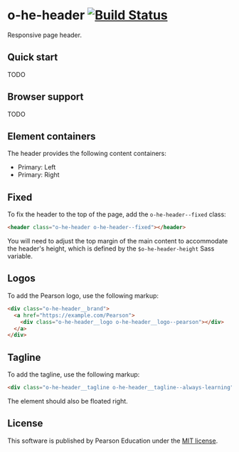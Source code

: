 # o-he-header [![Build Status](https://travis-ci.org/aarmour/o-he-header.svg)](https://travis-ci.org/aarmour/o-he-header)

Responsive page header.

## Quick start

TODO

## Browser support

TODO

## Element containers

The header provides the following content containers:

* Primary: Left
* Primary: Right

## Fixed

To fix the header to the top of the page, add the `o-he-header--fixed` class:

```html
<header class="o-he-header o-he-header--fixed"></header>
```

You will need to adjust the top margin of the main content to accommodate the header's height, which is defined by the `$o-he-header-height` Sass variable.

## Logos

To add the Pearson logo, use the following markup:

```html
<div class="o-he-header__brand">
  <a href="https://example.com/Pearson">
    <div class="o-he-header__logo o-he-header__logo--pearson"></div>
  </a>
</div>
```

## Tagline

To add the tagline, use the following markup:

```html
<div class="o-he-header__tagline o-he-header__tagline--always-learning"></div>
```

The element should also be floated right.

## License

This software is published by Pearson Education under the [MIT license](LICENSE).
